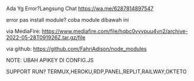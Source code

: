 Ada Yg Error?Langsung Chat
https://wa.me/6287814897547

error pas install module?
coba module dibawah ini

via MediaFire:
https://www.mediafire.com/file/hqbc0vyvpuu4vn2/archive-2022-05-28T091926Z.tar.gz/file

via github:
https://github.com/FahriAdison/node_modules

NOTE: UBAH APIKEY DI CONFIG.JS

SUPPORT RUN?
TERMUX,HEROKU,RDP,PANEL,REPLIT,RAILWAY,OKTETO

